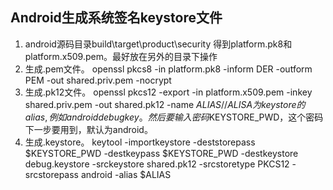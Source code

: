 
## Android生成系统签名keystore文件
1. android源码目录build\target\product\security 得到platform.pk8和platform.x509.pem。最好放在另外的目录下操作
2. 生成.pem文件。 openssl pkcs8 -in platform.pk8 -inform DER -outform PEM -out shared.priv.pem -nocrypt
3. 生成.pk12文件。 openssl pkcs12 -export -in platform.x509.pem -inkey shared.priv.pem -out shared.pk12 -name $ALIAS //ALISA为keystore的alias,例如androiddebugkey。然后要输入密码$KEYSTORE_PWD，这个密码下一步要用到，默认为android。
4. 生成.keystore。  keytool -importkeystore -deststorepass $KEYSTORE_PWD -destkeypass $KEYSTORE_PWD -destkeystore debug.keystore -srckeystore shared.pk12 -srcstoretype PKCS12 -srcstorepass android -alias $ALIAS
